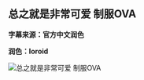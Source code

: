 ## 总之就是非常可爱 制服OVA
**字幕来源：官方中文润色**

**润色：Ioroid**

![总之就是非常可爱 制服OVA](https://img.picgo.net/2022/11/25/1c37bf232c30db606e0ed587e8325b9f9845cc509d71bec3.png)
